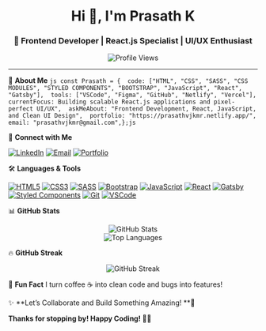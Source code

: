 <h1 align="center">Hi 👋, I'm Prasath K</h1>
<h3 align="center">🚀 Frontend Developer | React.js Specialist | UI/UX Enthusiast</h3>

<p align="center">
   <img src="https://komarev.com/ghpvc/?username=prasathvjkmr&label=Profile%20views&color=blueviolet&style=flat" alt="Profile Views" /> 
</p>

---

🌟 **About Me**
```js const Prasath = {  code: ["HTML", "CSS", "SASS", "CSS MODULES", "STYLED COMPONENTS", "BOOTSTRAP", "JavaScript", "React", "Gatsby"],  tools: ["VSCode", "Figma", "GitHub", "Netlify", "Vercel"],  currentFocus: Building scalable React.js applications and pixel-perfect UI/UX",  askMeAbout: "Frontend Development, React, JavaScript, and Clean UI Design",  portfolio: "https://prasathvjkmr.netlify.app/",  email: "prasathvjkmr@gmail.com",};js```

🔗 **Connect with Me**

<p align="left"> <a href="https://linkedin.com/in/prasathvjkmr" target="_blank"><img src="https://img.shields.io/badge/LinkedIn-%230077B5.svg?style=flat&logo=linkedin&logoColor=white" alt="LinkedIn"></a> <a href="mailto:prasathvjkmr@gmail.com"><img src="https://img.shields.io/badge/Email-D14836?style=flat&logo=gmail&logoColor=white" alt="Email"></a> <a href="https://prasathvjkmr.netlify.app/" target="_blank"><img src="https://img.shields.io/badge/Portfolio-000000?style=flat&logo=vercel&logoColor=white" alt="Portfolio"></a> </p>

🛠️ **Languages & Tools**

<p align="left"> <a href="https://developer.mozilla.org/en-US/docs/Learn/HTML" target="_blank"><img src="https://img.shields.io/badge/HTML5-%23E34F26.svg?style=flat&logo=html5&logoColor=white" alt="HTML5"></a> <a href="https://web.dev/learn/css/" target="_blank"><img src="https://img.shields.io/badge/CSS3-%231572B6.svg?style=flat&logo=css3&logoColor=white" alt="CSS3"></a> <a href="https://sass-lang.com/" target="_blank"><img src="https://img.shields.io/badge/Sass-%23CC6699.svg?style=flat&logo=sass&logoColor=white" alt="SASS"></a> <a href="https://getbootstrap.com/" target="_blank"><img src="https://img.shields.io/badge/Bootstrap-%23563D7C.svg?style=flat&logo=bootstrap&logoColor=white" alt="Bootstrap"></a> <a href="https://developer.mozilla.org/en-US/docs/Learn/Javascript" target="_blank"><img src="https://img.shields.io/badge/JavaScript-%23F7DF1E.svg?style=flat&logo=javascript&logoColor=black" alt="JavaScript"></a> <a href="https://reactjs.org/" target="_blank"><img src="https://img.shields.io/badge/React-%2320232A.svg?style=flat&logo=react&logoColor=%2361DAFB" alt="React"></a> <a href="https://www.gatsbyjs.com/" target="_blank"><img src="https://img.shields.io/badge/Gatsby-%23663399.svg?style=flat&logo=gatsby&logoColor=white" alt="Gatsby"></a> <a href="https://styled-components.com/" target="_blank"><img src="https://img.shields.io/badge/Styled%20Components-%23DB7093.svg?style=flat&logo=styled-components&logoColor=white" alt="Styled Components"></a> <a href="https://git-scm.com/" target="_blank"><img src="https://img.shields.io/badge/Git-%23F05033.svg?style=flat&logo=git&logoColor=white" alt="Git"></a> <a href="https://code.visualstudio.com/" target="_blank"><img src="https://img.shields.io/badge/VSCode-%23007ACC.svg?style=flat&logo=visual-studio-code&logoColor=white" alt="VSCode"></a> </p>

📊 **GitHub Stats**

<p align="center"> <img src="https://github-readme-stats.vercel.app/api?username=prasathvjkmr&show_icons=true&theme=radical&count_private=true" alt="GitHub Stats" /> <br /> <img src="https://github-readme-stats.vercel.app/api/top-langs/?username=prasathvjkmr&layout=compact&theme=radical" alt="Top Languages" /> </p>

🔥 **GitHub Streak**

<p align="center"> <img src="https://github-readme-streak-stats.herokuapp.com/?user=prasathvjkmr&theme=radical&hide_border=true" alt="GitHub Streak" /> </p>

🎯 **Fun Fact**
I turn coffee ☕ into clean code and bugs into features!

✨ **Let’s Collaborate and Build Something Amazing! **🚀

**Thanks for stopping by! Happy Coding! 👨‍💻**
